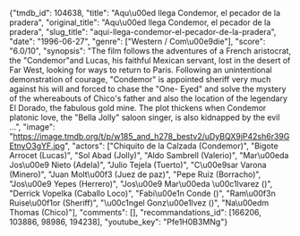 {"tmdb_id": 104638, "title": "Aqu\u00ed llega Condemor, el pecador de la pradera", "original_title": "Aqu\u00ed llega Condemor, el pecador de la pradera", "slug_title": "aqui-llega-condemor-el-pecador-de-la-pradera", "date": "1996-06-27", "genre": ["Western / Com\u00e9die"], "score": "6.0/10", "synopsis": "The film follows the adventures of a French aristocrat, the \"Condemor\"and Lucas, his faithful Mexican servant, lost in the desert of Far West, looking for ways to return to Paris. Following an unintentional demonstration of courage, \"Condemor\" is appointed sheriff very much against his will and forced to chase the \"One- Eyed\" and solve the mystery of the whereabouts of Chico's father and also the location of the legendary El Dorado, the fabulous gold mine. The plot thickens when Condemor platonic love, the \"Bella Jolly\" saloon singer, is also kidnapped by the evil ...", "image": "https://image.tmdb.org/t/p/w185_and_h278_bestv2/uDyBQX9jP42sh6r39GEtnyO3gYF.jpg", "actors": ["Chiquito de la Calzada (Condemor)", "Bigote Arrocet (Lucas)", "Sol Abad (Jolly)", "Aldo Sambrell (Valerio)", "Mar\u00eda Jos\u00e9 Nieto (Adela)", "Julio Tejela (Tuerto)", "C\u00e9sar Varona (Minero)", "Juan Molt\u00f3 (Juez de paz)", "Pepe Ruiz (Borracho)", "Jos\u00e9 Yepes (Herrero)", "Jos\u00e9 Mar\u00eda \u00c1lvarez ()", "Derrick Vopelka (Caballo Loco)", "Fabi\u00e1n Conde ()", "Ram\u00f3n Ruise\u00f1or (Sheriff)", "\u00c1ngel Gonz\u00e1lvez ()", "Na\u00edm Thomas (Chico)"], "comments": [], "recommandations_id": [166206, 103886, 98986, 194238], "youtube_key": "Pfe1H0B3MNg"}